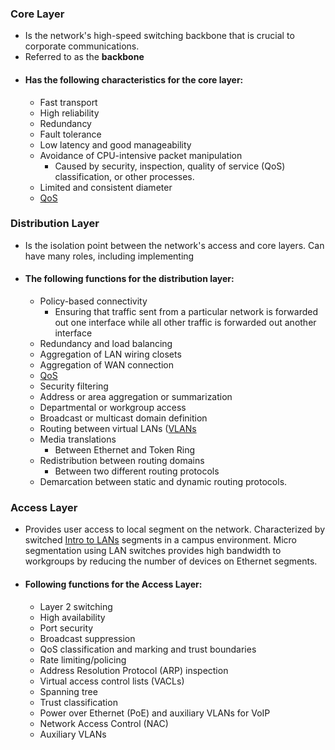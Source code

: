 ### Core Layer
- Is the network's high-speed switching backbone that is crucial to corporate communications. 
- Referred to as the **backbone**
- #### Has the following characteristics for the core layer:
	- Fast transport 
	- High reliability 
	- Redundancy 
	- Fault tolerance
	- Low latency and good manageability
	- Avoidance of CPU-intensive packet manipulation 
		- Caused by security, inspection, quality of service (QoS) classification, or other processes. 
	- Limited and consistent diameter
	- [QoS](https://www.techtarget.com/searchunifiedcommunications/definition/QoS-Quality-of-Service)

### Distribution Layer 
- Is the isolation point between the network's access and core layers. Can have many roles, including implementing 
- #### The following functions for the distribution layer:
	- Policy-based connectivity 
		- Ensuring that traffic sent from a particular network is forwarded out one interface while all other traffic is forwarded out another interface
	- Redundancy and load balancing 
	- Aggregation of LAN wiring closets 
	- Aggregation of WAN connection 
	- [QoS](https://www.techtarget.com/searchunifiedcommunications/definition/QoS-Quality-of-Service)
	- Security filtering 
	- Address or area aggregation or summarization 
	- Departmental or workgroup access
	- Broadcast or multicast domain definition
	- Routing between virtual LANs ([VLANs](/VLANS.md) 
	- Media translations 
		- Between Ethernet and Token Ring
	- Redistribution between routing domains 
		- Between two different routing protocols 
	- Demarcation between static and dynamic routing protocols.

### Access Layer
- Provides user access to local segment on the network. Characterized by switched [Intro to LANs](/Intro-to-LANs.md) segments in a campus environment. Micro segmentation using LAN switches provides high bandwidth to workgroups by reducing the number of devices on Ethernet segments. 
- #### Following functions for the Access Layer:
	- Layer 2 switching 
	- High availability
	- Port security
	- Broadcast suppression
	- QoS classification and marking and trust boundaries
	- Rate limiting/policing 
	- Address Resolution Protocol (ARP) inspection 
	- Virtual access control lists (VACLs) 
	- Spanning tree
	- Trust classification
	- Power over Ethernet (PoE) and auxiliary VLANs for VoIP
	- Network Access Control (NAC) 
	- Auxiliary VLANs
